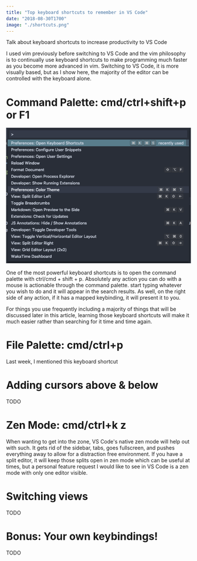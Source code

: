 ```yaml
---
title: "Top keyboard shortcuts to remember in VS Code"
date: "2018-08-30T1700"
image: "./shortcuts.png"
---
```


Talk about keyboard shortcuts to increase productivity to VS Code

<!-- end -->

I used vim previously before switching to VS Code and the vim philosophy is to continually use keyboard shortcuts to make programming much faster as you become more advanced in vim. Switching to VS Code, it is more visually based, but as I show here, the majority of the editor can be controlled with the keyboard alone.

# Command Palette: cmd/ctrl+shift+p or F1

![Command Palette](palette.png)

One of the most powerful keyboard shortcuts is to open the command palette with ctrl/cmd + shift + p. Absolutely any action you can do with a mouse is actionable through the command palette. start typing whatever you wish to do and it will appear in the search results. As well, on the right side of any action, if it has a mapped keybinding, it will present it to you.

For things you use frequently including a majority of things that will be discussed later in this article, learning those keyboard shortcuts will make it much easier rather than searching for it time and time again.

# File Palette: cmd/ctrl+p

Last week, I mentioned this keyboard shortcut

# Adding cursors above & below

TODO

# Zen Mode: cmd/ctrl+k z

When wanting to get into the zone, VS Code's native zen mode will help out with such. It gets rid of the sidebar, tabs, goes fullscreen, and pushes everything away to allow for a distraction free environment. If you have a split editor, it will keep those splits open in zen mode which can be useful at times, but a personal feature request I would like to see in VS Code is a zen mode with only one editor visible.

# Switching views

TODO

# Bonus: Your own keybindings!

TODO
